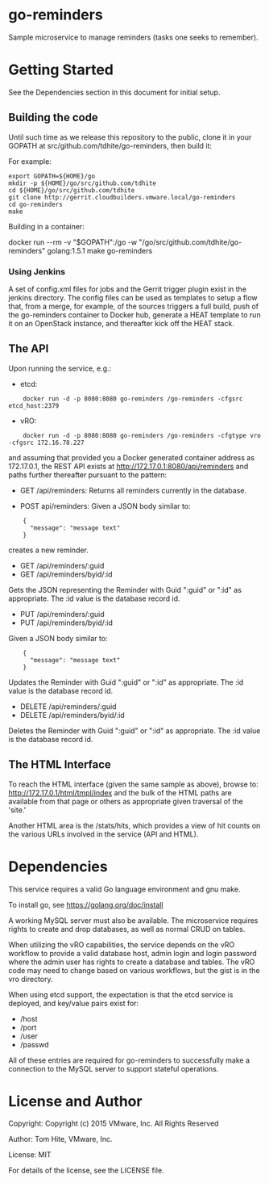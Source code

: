 # go-reminders
Sample microservice to manage reminders (tasks one seeks to remember).

# Getting Started
See the Dependencies section in this document for initial setup.

## Building the code
Until such time as we release this repository to the public, clone it in
your GOPATH at src/github.com/tdhite/go-reminders, then build it:

For example:

    export GOPATH=${HOME}/go
    mkdir -p ${HOME}/go/src/github.com/tdhite
    cd ${HOME}/go/src/github.com/tdhite
    git clone http://gerrit.cloudbuilders.vmware.local/go-reminders
    cd go-reminders
    make

Building in a container:

  docker run --rm -v "$GOPATH":/go -w "/go/src/github.com/tdhite/go-reminders" golang:1.5.1 make go-reminders

### Using Jenkins
A set of config.xml files for jobs and the Gerrit trigger plugin exist
in the jenkins directory. The config files can be used as templates to
setup a flow that, from a merge, for example, of the sources triggers
a full build, push of the go-reminders container to Docker hub, generate
a HEAT template to run it on an OpenStack instance, and thereafter kick
off the HEAT stack.

## The API
Upon running the service, e.g.:

- etcd:
```
    docker run -d -p 8080:8080 go-reminders /go-reminders -cfgsrc etcd_host:2379
```

- vRO:
```
    docker run -d -p 8080:8080 go-reminders /go-reminders -cfgtype vro -cfgsrc 172.16.78.227
```

and assuming that provided you a Docker generated container address as
172.17.0.1, the REST API exists at http://172.17.0.1:8080/api/reminders and paths further thereafter pursuant to the pattern:

- GET /api/reminders:
Returns all reminders currently in the database.

- POST api/reminders:
Given a JSON body similar to:

```
    {
      "message": "message text"
    }
```

creates a new reminder.

- GET /api/reminders/:guid
- GET /api/reminders/byid/:id

Gets the JSON representing the Reminder with Guid ":guid" or ":id" as
appropriate.  The :id value is the database record id.

- PUT /api/reminders/:guid
- PUT /api/reminders/byid/:id

Given a JSON body similar to:

```
    {
      "message": "message text"
    }
```

Updates the Reminder with Guid ":guid" or ":id" as appropriate.
The :id value is the database record id.

- DELETE /api/reminders/:guid
- DELETE /api/reminders/byid/:id

Deletes the Reminder with Guid ":guid" or ":id" as appropriate.
The :id value is the database record id.


## The HTML Interface
To reach the HTML interface (given the same sample as above), browse to:
http://172.17.0.1/html/tmpl/index and the bulk  of the HTML paths are
available from that page or others as appropriate given traversal of the 'site.'

Another HTML area is the /stats/hits, which provides a view of hit counts on
the various URLs involved in the service (API and HTML).

# Dependencies
This service requires a valid Go language environment and gnu make.

To install go, see https://golang.org/doc/install

A working MySQL server must also be available. The microservice requires
rights to create and drop databases, as well as normal CRUD on tables.

When utilizing the vRO capabilities, the service depends on the vRO workflow
to provide a valid database host, admin login  and login password where the
admin user has rights to create a database and tables. The vRO code may need
to change based on various workflows, but the gist is in the vro directory.

When using etcd support, the expectation is that the etcd service is
deployed, and key/value pairs exist for:

* /host
* /port
* /user
* /passwd

All of these entries are required for go-reminders to successfully make
a connection to the MySQL server to support stateful operations.

# License and Author
Copyright: Copyright (c) 2015 VMware, Inc. All Rights Reserved

Author: Tom Hite, VMware, Inc.

License: MIT

For details of the license, see the LICENSE file.

